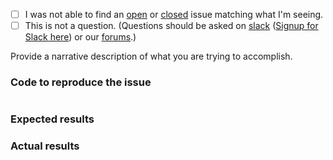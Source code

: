  - [ ] I was not able to find an [open](https://github.com/zendframework/zend-expressive-hal/issues?q=is%3Aopen) or [closed](https://github.com/zendframework/zend-expressive-hal/issues?q=is%3Aclosed) issue matching what I'm seeing.
 - [ ] This is not a question. (Questions should be asked on [slack](https://zendframework.slack.com/) ([Signup for Slack here](https://zendframework-slack.herokuapp.com/)) or our [forums](https://discourse.zendframework.com/).)

Provide a narrative description of what you are trying to accomplish.

### Code to reproduce the issue

<!-- Please provide the minimum code necessary to recreate the issue -->

```php
```

### Expected results

<!-- What do you think should have happened? -->

### Actual results

<!-- What did you actually observe? -->
